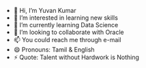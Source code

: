 - 👋 Hi, I’m Yuvan Kumar
- 👀 I’m interested in learning new skills
- 🌱 I’m currently learning Data Science 
- 💞️ I’m looking to collaborate with Oracle 
- 📫 You could reach me through e-mail
- 😄 Pronouns: Tamil & English 
- ⚡ Quote: Talent without Hardwork is Nothing
<!---
Yuvan2606/Yuvan2606 is a ✨ special ✨ repository because its `README.md` (this file) appears on your GitHub profile.
You can click the Preview link to take a look at your changes.
--->
